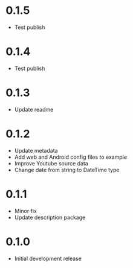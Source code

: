 # 0.1.5

* Test publish
# 0.1.4

* Test publish 
# 0.1.3

* Update readme

# 0.1.2

* Update metadata
* Add web and Android config files to example
* Improve Youtube source data
* Change date from string to DateTime type

# 0.1.1

* Minor fix
* Update description package

# 0.1.0

* Initial development release
